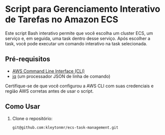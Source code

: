 # Script para Gerenciamento Interativo de Tarefas no Amazon ECS

Este script Bash interativo permite que você escolha um cluster ECS, um serviço e, em seguida, uma task dentro desse serviço. Após escolher a task, você pode executar um comando interativo na task selecionada.

## Pré-requisitos

- [AWS Command Line Interface (CLI)](https://aws.amazon.com/cli/)
- [jq](https://stedolan.github.io/jq/) (um processador JSON de linha de comando)

Certifique-se de que você configurou a AWS CLI com suas credenciais e região AWS corretas antes de usar o script.

## Como Usar

1. Clone o repositório:

   ```bash
   git@github.com:kleytonmr/ecs-task-management.git

